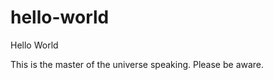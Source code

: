 hello-world
===========

Hello World

This is the master of the universe speaking.  Please be aware.
